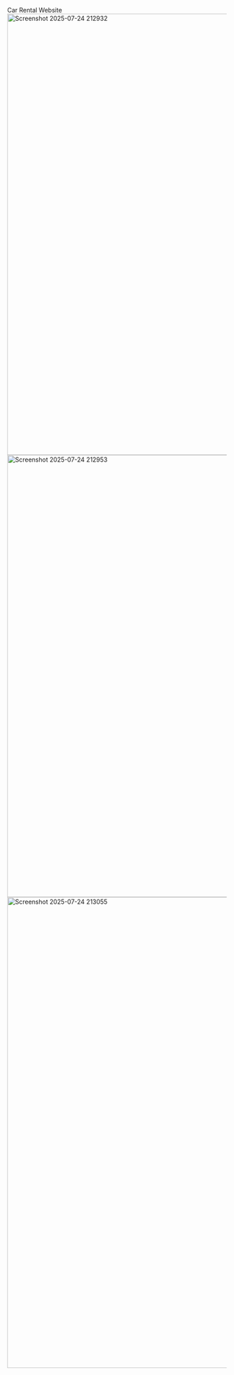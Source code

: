 Car Rental Website
<img width="1919" height="1011" alt="Screenshot 2025-07-24 212932" src="https://github.com/user-attachments/assets/99c3f19c-31ef-4300-a49b-9ecda047b344" />
<img width="1919" height="1013" alt="Screenshot 2025-07-24 212953" src="https://github.com/user-attachments/assets/dd5d0970-86a8-42de-a21c-e54af01f5656" />
<img width="1919" height="1079" alt="Screenshot 2025-07-24 213055" src="https://github.com/user-attachments/assets/c1a9687b-304b-4bdf-91c2-aa8a678d090c" />

